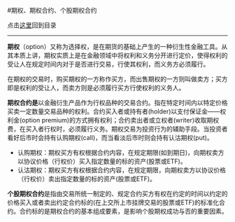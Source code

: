 #期权、期权合约、个股期权合约

点击[这里](http://www.xumenger.com/finance-knowledge-20160203/)回到目录

---

**期权**（option）又称为选择权，是在期货的基础上产生的一种衍生性金融工具。从其本质上讲，期权实质上是在金融领域中将权利和义务分开进行定价，使得权利的受让人在规定时间内对于是否进行交易，行使其权利，而义务方必须履行。

在期权的交易时，购买期权的一方称作买方，而出售期权的一方则叫做卖方；买方即是权利的受让人，而卖方则是必须履行买方行使权利的义务人。

**期权合约是**以金融衍生产品作为行权品种的交易合约。指在特定时间内以特定价格买卖一定数量交易品种的权利。合约买入者或持有者(holder)以支付保证金——权利金(option premium)的方式拥有权利；合约卖出者或立权者(writer)收取期权费，在买入者行权时，必须履行义务。期权交易为投资行为的辅助手段。当投资者看好后市时会持有认购期权(call)，而当看淡后市时则会持有认沽期权(put)。

* 认购期权：期权买方有权根据合约内容，在规定期限(如到期日)，向期权卖方以协议价格（行权价）买入指定数量的标的资产(股票或ETF)。
* 认沽期权：期权买方有权根据合约内容，在规定期限，向期权卖方以协议价格（行权价）卖出指定数量的标的资产(股票或ETF)。

**个股期权合约**是指由交易所统一制定的、规定合约买方有权在约定的时间以约定的价格买入或者卖出约定合约标的(在上交所上市挂牌交易的股票或ETF)的标准化合约。合约标的是期权合约的基本组成要素，是影响个股期权成功与否的重要因素。
